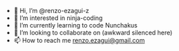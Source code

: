 - 👋 Hi, I’m @renzo-ezagui-z
- 👀 I’m interested in ninja-coding
- 🌱 I’m currently learning to code Nunchakus
- 💞️ I’m looking to collaborate on (awkward silenced here)
- 📫 How to reach me renzo.ezagui@gmail.com

<!---
renzo-ezagui-z/renzo-ezagui-z is a ✨ special ✨ repository because its `README.md` (this file) appears on your GitHub profile.
You can click the Preview link to take a look at your changes.
--->
